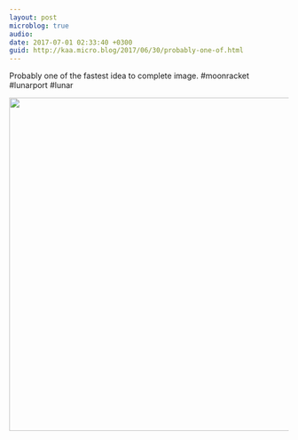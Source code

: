 ```yaml
---
layout: post
microblog: true
audio: 
date: 2017-07-01 02:33:40 +0300
guid: http://kaa.micro.blog/2017/06/30/probably-one-of.html
---
```

Probably one of the fastest idea to complete image. #moonracket #lunarport #lunar

<img src="https://micro.kaa.bz/uploads/2018/268e502db2.jpg" width="600" height="600" />
